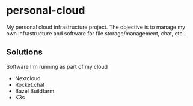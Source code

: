 # personal-cloud

My personal cloud infrastructure project. The objective is to manage my own infrastructure and software for file storage/management, chat, etc...

## Solutions

Software I'm running as part of my cloud

* Nextcloud
* Rocket.chat
* Bazel Buildfarm
* K3s


